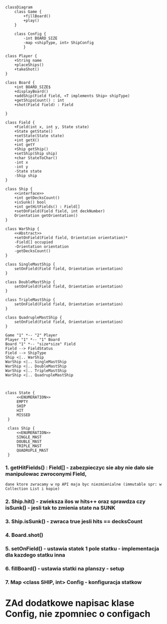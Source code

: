 ```mermaid
classDiagram 
    class Game {
        +fillBoard() 
        +play() 
    }
    
    class Config {
        -int BOARD_SIZE
        -map <shipType, int> ShipConfig
        }
        
class Player {
    +String name
    +placeShips()
    +takeShot()
}

class Board {
    +int BOARD_SIZE$
    +displayBoard()
    +addShip(Field field, <T implements Ship> shipType)
    +getShipsCount() : int
    +shot(Field field) : Field
    
}

class Field {
    +Field(int x, int y, State state)
    +State getState()
    +setState(State state)
    +int getX()
    +int getY
    +Ship getShip()
    +setShip(Ship ship)
    +char StateToChar()
    -int x
    -int y
    -State state
    -Ship ship
}

class Ship {
    <<interface>>
    +int getDecksCount()
    +isSunk() bool
    +int getHitFields() : Field[]
    +setOnField(Field field, int deckNumber)
    Orientation getOrientation()
}

class WarShip {
    <<Abstract>>
    +setOnField(Field field, Orientation orientation)*
    -Field[] occupied
    -Orientation orientation
    -getDecksCount()
}

class SingleMastShip {
    setOnField(Field field, Orientation orientation)
}

class DoubleMastShip {
    setOnField(Field field, Orientation orientation)
}

class TripleMastShip {
    setOnField(Field field, Orientation orientation)
}

class QuadrupleMastShip {
    setOnField(Field field, Orientation orientation)
}

Game "1" *-- "2" Player
Player "1" *-- "1" Board
Board "1" *-- "size*size" Field
Field --> FieldStatus
Field --> ShipType
Ship <|.. WarShip
WarShip <|.. SingleMastShip
WarShip <|.. DoubleMastShip
WarShip <|.. TripleMastShip
WarShip <|.. QuadrupleMastShip



class State {
     <<ENUMERATION>>   
     EMPTY
     SHIP
     HIT
     MISSED
 }

 class Ship {
     <<ENUMERATION>>
     SINGLE_MAST
     DOUBLE_MAST
     TRIPLE_MAST
     QUADRUPLE_MAST
 }
```
### 1. getHitFields() : Field[] - zabezpieczyc sie aby nie dało sie manipulowac zwroconymi Field, 
    dane ktore zwracamy w np API maja byc niezmienialne (immutable spr: w Collection List i kopie) 
### 2. Ship.hit() - zwieksza ilos w hits++ oraz sprawdza czy isSunk() - jesli tak to zmienia state na SUNK   
### 3. Ship.isSunk() - zwraca true jesli hits == decksCount
### 4. Board.shot()
### 5. setOnField() - ustawia statek 1 pole statku - implementacja dla kazdego statku inna
### 6. fillBoard() - ustawia statki na planszy - setup
### 7. Map <class SHIP, int> Config - konfiguracja statkow
# ZAd dodatkowe napisac klase Config, nie zpomniec o configach
